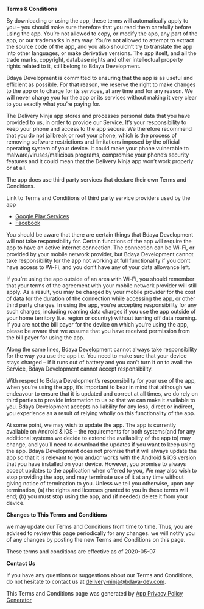 **Terms & Conditions**

By downloading or using the app, these terms will automatically apply to you – you should make sure therefore that you read them carefully before using the app. You’re not allowed to copy, or modify the app, any part of the app, or our trademarks in any way. You’re not allowed to attempt to extract the source code of the app, and you also shouldn’t try to translate the app into other languages, or make derivative versions. The app itself, and all the trade marks, copyright, database rights and other intellectual property rights related to it, still belong to Bdaya Development.

Bdaya Development is committed to ensuring that the app is as useful and efficient as possible. For that reason, we reserve the right to make changes to the app or to charge for its services, at any time and for any reason. We will never charge you for the app or its services without making it very clear to you exactly what you’re paying for.

The Delivery Ninja app stores and processes personal data that you have provided to us, in order to provide our Service. It’s your responsibility to keep your phone and access to the app secure. We therefore recommend that you do not jailbreak or root your phone, which is the process of removing software restrictions and limitations imposed by the official operating system of your device. It could make your phone vulnerable to malware/viruses/malicious programs, compromise your phone’s security features and it could mean that the Delivery Ninja app won’t work properly or at all.

The app does use third party services that declare their own Terms and Conditions.

Link to Terms and Conditions of third party service providers used by the app

*   [Google Play Services](https://policies.google.com/terms)
*   [Facebook](https://www.facebook.com/legal/terms/plain_text_terms)

You should be aware that there are certain things that Bdaya Development will not take responsibility for. Certain functions of the app will require the app to have an active internet connection. The connection can be Wi-Fi, or provided by your mobile network provider, but Bdaya Development cannot take responsibility for the app not working at full functionality if you don’t have access to Wi-Fi, and you don’t have any of your data allowance left.

If you’re using the app outside of an area with Wi-Fi, you should remember that your terms of the agreement with your mobile network provider will still apply. As a result, you may be charged by your mobile provider for the cost of data for the duration of the connection while accessing the app, or other third party charges. In using the app, you’re accepting responsibility for any such charges, including roaming data charges if you use the app outside of your home territory (i.e. region or country) without turning off data roaming. If you are not the bill payer for the device on which you’re using the app, please be aware that we assume that you have received permission from the bill payer for using the app.

Along the same lines, Bdaya Development cannot always take responsibility for the way you use the app i.e. You need to make sure that your device stays charged – if it runs out of battery and you can’t turn it on to avail the Service, Bdaya Development cannot accept responsibility.

With respect to Bdaya Development’s responsibility for your use of the app, when you’re using the app, it’s important to bear in mind that although we endeavour to ensure that it is updated and correct at all times, we do rely on third parties to provide information to us so that we can make it available to you. Bdaya Development accepts no liability for any loss, direct or indirect, you experience as a result of relying wholly on this functionality of the app.

At some point, we may wish to update the app. The app is currently available on Android & iOS – the requirements for both systems(and for any additional systems we decide to extend the availability of the app to) may change, and you’ll need to download the updates if you want to keep using the app. Bdaya Development does not promise that it will always update the app so that it is relevant to you and/or works with the Android & iOS version that you have installed on your device. However, you promise to always accept updates to the application when offered to you, We may also wish to stop providing the app, and may terminate use of it at any time without giving notice of termination to you. Unless we tell you otherwise, upon any termination, (a) the rights and licenses granted to you in these terms will end; (b) you must stop using the app, and (if needed) delete it from your device.

**Changes to This Terms and Conditions**

we may update our Terms and Conditions from time to time. Thus, you are advised to review this page periodically for any changes. we will notify you of any changes by posting the new Terms and Conditions on this page.

These terms and conditions are effective as of 2020-05-07

**Contact Us**

If you have any questions or suggestions about our Terms and Conditions, do not hesitate to contact us at delivery-ninja@bdaya-dev.com.

This Terms and Conditions page was generated by [App Privacy Policy Generator](https://app-privacy-policy-generator.firebaseapp.com/)